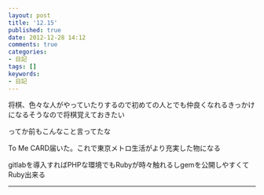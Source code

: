 ```yaml
---
layout: post
title: '12.15'
published: true
date: 2012-12-28 14:12
comments: true
categories:
- 日記
tags: []
keywords:
- 日記
---
```

将棋、色々な人がやっていたりするので初めての人とでも仲良くなれるきっかけになるそうなので将棋覚えておきたい

ってか前もこんなこと言ってたな

To Me CARD届いた。これで東京メトロ生活がより充実した物になる

gitlabを導入すればPHPな環境でもRubyが時々触れるしgemを公開しやすくてRuby出来る

---

